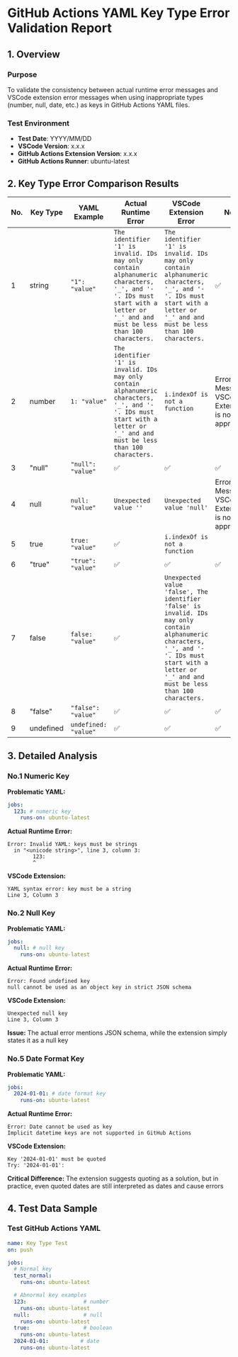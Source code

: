 # GitHub Actions YAML Key Type Error Validation Report

## 1. Overview

### Purpose

To validate the consistency between actual runtime error messages and VSCode extension error messages when using inappropriate types (number, null, date, etc.) as keys in GitHub Actions YAML files.

### Test Environment

- **Test Date**: YYYY/MM/DD
- **VSCode Version**: x.x.x
- **GitHub Actions Extension Version**: x.x.x
- **GitHub Actions Runner**: ubuntu-latest

## 2. Key Type Error Comparison Results

| No. | Key Type | YAML Example | Actual Runtime Error | VSCode Extension Error | Notes |
|-----|----------|--------------|---------------------|----------------------|-------|
| 1 | string | `"1": "value"` | `The identifier '1' is invalid. IDs may only contain alphanumeric characters, '_', and '-'. IDs must start with a letter or '_' and and must be less than 100 characters.` | `The identifier '1' is invalid. IDs may only contain alphanumeric characters, '_', and '-'. IDs must start with a letter or '_' and and must be less than 100 characters.` | ✅ |
| 2 | number | `1: "value"` | `The identifier '1' is invalid. IDs may only contain alphanumeric characters, '_', and '-'. IDs must start with a letter or '_' and and must be less than 100 characters.` | `i.indexOf is not a function` | Error Message in VSCode Extension is not appropriate |
| 3 | "null" | `"null": "value"` | ✅ | ✅ | ✅ |
| 4 | null | `null: "value"` | `Unexpected value ''` | `Unexpected value 'null'` | Error Message in VSCode Extension is not appropriate |
| 5 | true | `true: "value"` | ✅ | `i.indexOf is not a function` | |
| 6 | "true" | `"true": "value"` | ✅ | ✅ | ✅ |
| 7 | false | `false: "value"` | ✅ | `Unexpected value 'false', The identifier 'false' is invalid. IDs may only contain alphanumeric characters, '_', and '-'. IDs must start with a letter or '_' and and must be less than 100 characters.` | |
| 8 | "false" | `"false": "value"` | ✅ | ✅ | ✅ |
| 9 | undefined | `undefined: "value"` | ✅ | ✅ | ✅ |

## 3. Detailed Analysis

### No.1 Numeric Key
**Problematic YAML:**
```yaml
jobs:
  123: # numeric key
    runs-on: ubuntu-latest
```

**Actual Runtime Error:**
```
Error: Invalid YAML: keys must be strings
  in "<unicode string>", line 3, column 3:
        123:
        ^
```

**VSCode Extension:**
```
YAML syntax error: key must be a string
Line 3, Column 3
```

### No.2 Null Key
**Problematic YAML:**
```yaml
jobs:
  null: # null key
    runs-on: ubuntu-latest
```

**Actual Runtime Error:**
```
Error: Found undefined key
null cannot be used as an object key in strict JSON schema
```

**VSCode Extension:**
```
Unexpected null key
Line 3, Column 3
```

**Issue:** The actual error mentions JSON schema, while the extension simply states it as a null key

### No.5 Date Format Key
**Problematic YAML:**
```yaml
jobs:
  2024-01-01: # date format key
    runs-on: ubuntu-latest
```

**Actual Runtime Error:**
```
Error: Date cannot be used as key
Implicit datetime keys are not supported in GitHub Actions
```

**VSCode Extension:**
```
Key '2024-01-01' must be quoted
Try: '2024-01-01':
```

**Critical Difference:** The extension suggests quoting as a solution, but in practice, even quoted dates are still interpreted as dates and cause errors

## 4. Test Data Sample

### Test GitHub Actions YAML
```yaml
name: Key Type Test
on: push

jobs:
  # Normal key
  test_normal:
    runs-on: ubuntu-latest

  # Abnormal key examples
  123:                  # number
    runs-on: ubuntu-latest
  null:                 # null
    runs-on: ubuntu-latest
  true:                 # boolean
    runs-on: ubuntu-latest
  2024-01-01:          # date
    runs-on: ubuntu-latest
```
